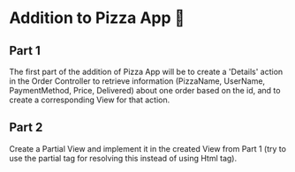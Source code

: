 # Addition to Pizza App 🍕 

## Part 1
The first part of the addition of Pizza App will be to create a 'Details' action in the Order Controller to retrieve information (PizzaName, UserName, PaymentMethod, Price, Delivered) about one order based on the id, and to 
create a corresponding View for that action. 

## Part 2
Create a Partial View and implement it in the created View from Part 1 (try to use the partial tag for resolving this instead of using Html tag).
